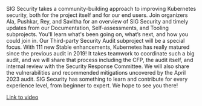 SIG Security takes a community-building approach to improving Kubernetes security, both for the project itself and for our end users. Join organizers Ala, Pushkar, Rey, and Savitha for an overview of SIG Security and timely updates from our Documentation, Self-assessments, and Tooling subprojects. You'll learn what's been going on, what’s next, and how you could join in. Our Third-party Security Audit subproject will be a special focus. With 111 new Stable enhancements, Kubernetes has really matured since the previous audit in 2019! It takes teamwork to coordinate such a big audit, and we will share that process including the CFP, the audit itself, and internal review with the Security Response Committee. We will also share the vulnerabilities and recommended mitigations uncovered by the April 2023 audit. SIG Security has something to learn and contribute for every experience level, from beginner to expert. We hope to see you there!

[Link to video](https://youtu.be/qTKEd8mcb1U)

